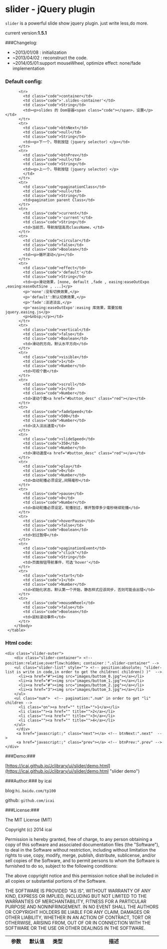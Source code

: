 slider - jQuery plugin
=======

`slider` is a  powerful slide show jquery plugin. just write less,do more.

 current version:**1.5.1**

###Changelog:
 * ~2013/01/08 : initialization
 * ~2013/04/02 : reconstruct the code.
 * ~2014/05/01:support mouseWheel, optimize effect: none/fade implementation

### Default config: ###
<table class="classtable" cellspacing="0">
	    <thead>
	      <tr>
	        <th width="14%">参数</th>
	        <th width="13%">默认值</th>
	        <th width="14%">类型</th>
	        <th width="59%">描述</th>
	      </tr>
	    </thead>
	    <tbody>
	    
	      <tr>
	        <td class="code">container</td>
	        <td class="code">'.slides-container'</td>
	        <td class="code">String</td>        
	        <td><p>slides 的 Dom容器<span class="code"></span>，设置</p></td>                    
	      </tr>    
	      <tr>
	        <td class="code">btnNext</td>
	        <td class="code">null</td>
	        <td class="code">String</td>        
	        <td><p>下一个，导航按钮（jquery selector）</p></td>                    
	      </tr>
	      <tr>
	        <td class="code">btnPrev</td>
	        <td class="code">null</td>
	        <td class="code">String</td>        
	        <td><p>上一个，导航按钮（jquery selector）</p>
	        </td>                    
	      </tr>
	      <tr>
	        <td class="code">paginationClass</td>
	        <td class="code">null</td>
	        <td class="code">String</td>        
	        <td>pagination parent Class</td>                    
	      </tr>
	      <tr>
	        <td class="code">current</td>
	        <td class="code">'current'</td>
	        <td class="code">String</td>        
	        <td>当前页，导航按钮高亮className，</td>                    
	      </tr>
	      <tr>
	        <td class="code">circular</td>
	        <td class="code">false</td>
	        <td class="code">Boolean</td>        
	        <td><p>循环滚动</p></td>                    
	      </tr>
	      <tr>
	        <td class="code">effect</td>
	        <td class="code">'default'</td>
	        <td class="code">String</td>        
	        <td><p>滑动效果，[none, default ,fade , easing:easeOutExpo ,easing:easeOutSine , ...]</p>
            <p>'none':没有切换效果,</p>
            <p>'default':默认切换效果,</p>
            <p>'fade':淡进淡出,</p>
            <p>'easing:easeOutExpo':easing 库效果，需要加载jquery.easing.js</p>
            <p>&nbsp;</p></td>                    
	      </tr>
	      <tr>
	        <td class="code">vertical</td>
	        <td class="code">false</td>
	        <td class="code">Boolean</td>        
	        <td>滑动的方向，默认水平方向</td>                    
	      </tr>            
	      <tr>
	        <td class="code">visible</td>
	        <td class="code">1</td>
	        <td class="code">Number</td>        
	        <td>可视个数</td>                    
	      </tr>       
	      <tr>
	        <td class="code">scroll</td>
	        <td class="code">1</td>
	        <td class="code">Number</td>        
	        <td>滚动个数<a href="#button_desc" class="red"></a></td>                    
	      </tr>
	      <tr>
	        <td class="code">fadeSpeed</td>
	        <td class="code">500</td>
	        <td class="code">Number</td>        
	        <td>淡入淡出速度</td>                            
	      </tr>      
	      <tr>
	        <td class="code">slideSpeed</td>
	        <td class="code">350</td>
	        <td class="code">Number</td>        
	        <td>滑动速度<a href="#button_desc" class="red"></a></td>                    
	      </tr>
	      <tr>
	        <td class="code">play</td>
	        <td class="code">0</td>
	        <td class="code">Number</td>        
	        <td>自动轮播必须设定,间隔毫秒</td>                    
	      </tr>            
	      <tr>
	        <td class="code">pause</td>
	        <td class="code">0</td>
	        <td class="code">Number</td>        
	        <td>自动轮播必须设定，轮播划过，移开暂停多少毫秒继续轮播</td>                    
	      </tr>       
	      <tr>
	        <td class="code">hoverPause</td>
	        <td class="code">false</td>
	        <td class="code">Boolean</td>        
	        <td>划过暂停</td>                    
	      </tr>       
	      <tr>
	        <td class="code">paginationEvent</td>
	        <td class="code">"click"</td>
	        <td class="code">String</td>        
	        <td>页面按钮导航事件，可选'hover'</td>                    
	      </tr>             
	      <tr>
	        <td class="code">start</td>
	        <td class="code">1</td>
	        <td class="code">Number</td>        
	        <td>初始化状态，默认第一个开始，静态样式应该同步，否则可能会出错</td>                    
	      </tr>
	      <tr>
	        <td class="code">mouseWheel</td>
	        <td class="code">false</td>
	        <td class="code">Boolean</td>        
	        <td>鼠标滚动事件</td>                    
	      </tr>        
	    </tbody>
	 </table>



### Html code: ###

    <div class="slider-outer">
    	<div class="slider-container"> <!-- position:relative;overflow:hidden; container：".slider-container" -->
    	<ul class="slider-list" style=""> <!-- position:absolute; "slider-list is write in code,in order to get the children( children() )"  -->
    	  <li><a href="#"><img src="images/buttom_0.jpg"></a></li>
    	  <li><a href="#"><img src="images/buttom_1.jpg"></a></li>
    	  <li><a href="#"><img src="images/buttom_2.jpg"></a></li>
    	  <li><a href="3"><img src="images/buttom_3.jpg"></a></li>
    	</ul>
    	<ul class="num">  <!-- pagination:".num" in order to get "li" children -->
    	  <li class="on"><a href="" title="">1</a></li>
    	  <li class=""><a href="" title="">2</a></li>
    	  <li class=""><a href="" title="">3</a></li>
    	  <li class=""><a href="" title="">4</a></li>
    	</ul>
    	 </div>
    	 <a href="javascript:;" class="next"></a> <!-- btnNext:".next"  -->
    	 <a href="javascript:;" class="prev"></a> <!-- btnPrev:".prev" -->
    </div>



###Demo:###

[https://icai.github.io/Jclibrary/ui/slider/demo.html](https://icai.github.io/Jclibrary/ui/slider/demo.html "slider demo")



###Author:###
by icai 

blog:`hi.baidu.com/tp100`

github: `github.com/icai`


###License:###

The MIT License (MIT)

Copyright (c) 2014 icai

Permission is hereby granted, free of charge, to any person obtaining a copy of
this software and associated documentation files (the "Software"), to deal in
the Software without restriction, including without limitation the rights to
use, copy, modify, merge, publish, distribute, sublicense, and/or sell copies of
the Software, and to permit persons to whom the Software is furnished to do so,
subject to the following conditions:

The above copyright notice and this permission notice shall be included in all
copies or substantial portions of the Software.

THE SOFTWARE IS PROVIDED "AS IS", WITHOUT WARRANTY OF ANY KIND, EXPRESS OR
IMPLIED, INCLUDING BUT NOT LIMITED TO THE WARRANTIES OF MERCHANTABILITY, FITNESS
FOR A PARTICULAR PURPOSE AND NONINFRINGEMENT. IN NO EVENT SHALL THE AUTHORS OR
COPYRIGHT HOLDERS BE LIABLE FOR ANY CLAIM, DAMAGES OR OTHER LIABILITY, WHETHER
IN AN ACTION OF CONTRACT, TORT OR OTHERWISE, ARISING FROM, OUT OF OR IN
CONNECTION WITH THE SOFTWARE OR THE USE OR OTHER DEALINGS IN THE SOFTWARE.




